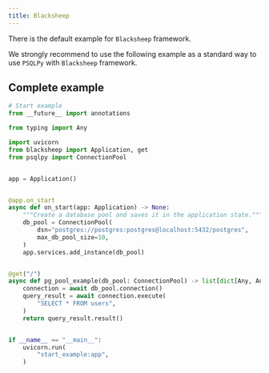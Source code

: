 ```yaml
---
title: Blacksheep
---
```


There is the default example for `Blacksheep` framework.

We strongly recommend to use the following example as a standard way to use `PSQLPy` with `Blacksheep` framework.

## Complete example

```python
# Start example
from __future__ import annotations

from typing import Any

import uvicorn
from blacksheep import Application, get
from psqlpy import ConnectionPool


app = Application()


@app.on_start
async def on_start(app: Application) -> None:
    """Create a database pool and saves it in the application state."""
    db_pool = ConnectionPool(
        dsn="postgres://postgres:postgres@localhost:5432/postgres",
        max_db_pool_size=10,
    )
    app.services.add_instance(db_pool)


@get("/")
async def pg_pool_example(db_pool: ConnectionPool) -> list[dict[Any, Any]]:
    connection = await db_pool.connection()
    query_result = await connection.execute(
        "SELECT * FROM users",
    )
    return query_result.result()


if __name__ == "__main__":
    uvicorn.run(
        "start_example:app",
    )
```
